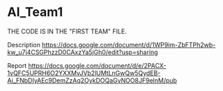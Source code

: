 # AI_Team1

THE CODE IS IN THE "FIRST TEAM" FILE.

Description
https://docs.google.com/document/d/1WP9im-ZbFTPh2wb-kw_u7j4CSGPhzzD0CAxzYa5jGh0/edit?usp=sharing

Report 
https://docs.google.com/document/d/e/2PACX-1vQFC5UPRH6O2YXXMvJVb2lUMtLnGwQw5QydEB-Ai_FNbDIyAEc9DemZzAq2OykDOQaGvNOO8JF9elnM/pub
